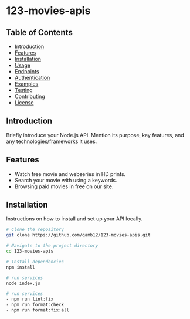 # 123-movies-apis

## Table of Contents

- [Introduction](#introduction)
- [Features](#features)
- [Installation](#installation)
- [Usage](#usage)
- [Endpoints](#endpoints)
- [Authentication](#authentication)
- [Examples](#examples)
- [Testing](#testing)
- [Contributing](#contributing)
- [License](#license)

## Introduction

Briefly introduce your Node.js API. Mention its purpose, key features, and any technologies/frameworks it uses.

## Features

- Watch free movie and webseries in HD prints.
- Search your movie with using a keywords.
- Browsing paid movies in free on our site.

## Installation

Instructions on how to install and set up your API locally.

```bash
# Clone the repository
git clone https://github.com/qamb12/123-movies-apis.git

# Navigate to the project directory
cd 123-movies-apis

# Install dependencies
npm install

# run services
node index.js

# run services
- npm run lint:fix
- npm run format:check
- npm run format:fix:all

